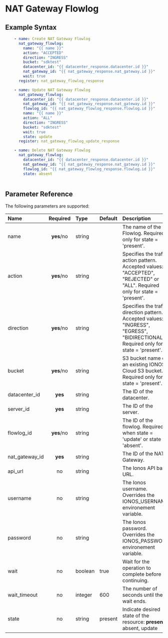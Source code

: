 # NAT Gateway Flowlog

## Example Syntax

```yaml
    - name: Create NAT Gateway Flowlog
      nat_gateway_flowlog:
        name: "{{ name }}"
        action: "ACCEPTED"
        direction: "INGRESS"
        bucket: "sdktest"
        datacenter_id: "{{ datacenter_response.datacenter.id }}"
        nat_gateway_id: "{{ nat_gateway_response.nat_gateway.id }}"
        wait: true
      register: nat_gateway_flowlog_response

    - name: Update NAT Gateway Flowlog
      nat_gateway_flowlog:
        datacenter_id: "{{ datacenter_response.datacenter.id }}"
        nat_gateway_id: "{{ nat_gateway_response.nat_gateway.id }}"
        flowlog_id: "{{ nat_gateway_flowlog_response.flowlog.id }}"
        name: "{{ name }}"
        action: "ALL"
        direction: "INGRESS"
        bucket: "sdktest"
        wait: true
        state: update
      register: nat_gateway_flowlog_update_response

    - name: Delete NAT Gateway Flowlog
      nat_gateway_flowlog:
        datacenter_id: "{{ datacenter_response.datacenter.id }}"
        nat_gateway_id: "{{ nat_gateway_response.nat_gateway.id }}"
        flowlog_id: "{{ nat_gateway_flowlog_response.flowlog.id }}"
        state: absent
    
```

## Parameter Reference

The following parameters are supported:

| Name | Required | Type | Default | Description |
| :--- | :---: | :--- | :--- | :--- |
| name | **yes**/no | string |  | The name of the Flowlog. Required only for state = 'present'. |
| action | **yes**/no | string |  | Specifies the traffic action pattern. Accepted values: "ACCEPTED", "REJECTED" or "ALL". Required only for state = 'present'.|
| direction | **yes**/no | string |  | Specifies the traffic direction pattern. Accepted values: "INGRESS", "EGRESS", "BIDIRECTIONAL". Required only for state = 'present'. |
| bucket | **yes**/no | string |  | S3 bucket name of an existing IONOS Cloud S3 bucket. Required only for state = 'present'. |
| datacenter_id | **yes** | string |  | The ID of the datacenter. |
| server_id | **yes** | string |  | The ID of the server. |
| flowlog_id | **yes**/no | string |  | The ID of the flowlog. Required when state = 'update' or state = 'absent'.|
| nat_gateway_id | **yes** | string |  | The ID of the NAT Gateway. |
| api\_url | no | string |  | The Ionos API base URL. |
| username | no | string |  | The Ionos username. Overrides the IONOS\_USERNAME environement variable. |
| password | no | string |  | The Ionos password. Overrides the IONOS\_PASSWORD environement variable. |
| wait | no | boolean | true | Wait for the operation to complete before continuing. |
| wait\_timeout | no | integer | 600 | The number of seconds until the wait ends. |
| state | no | string | present | Indicate desired state of the resource: **present**, absent, update |

